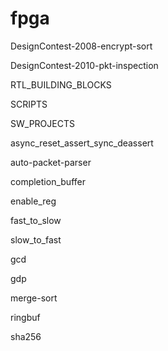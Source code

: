 # fpga

DesignContest-2008-encrypt-sort

DesignContest-2010-pkt-inspection

RTL_BUILDING_BLOCKS

SCRIPTS

SW_PROJECTS

async_reset_assert_sync_deassert

auto-packet-parser

completion_buffer

enable_reg

fast_to_slow

slow_to_fast

gcd

gdp

merge-sort

ringbuf

sha256


